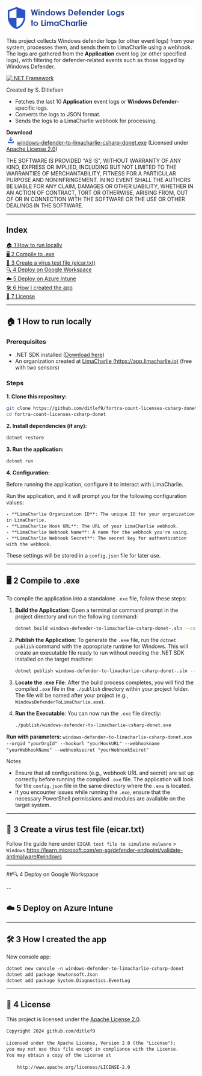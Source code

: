 ![Windows Defender Logs to LimaCharlie Logo](docs/windows-defender-to-limacharlie-csharp-donet.png)

This project collects Windows defender logs (or other event logs) from your system, processes them, and sends them to LimaCharlie using a webhook. The logs are gathered from the **Application** event log (or other specified logs), with filtering for defender-related events such as those logged by Windows Defender.


 [![.NET Framework](https://img.shields.io/badge/.NET%20Framework-%3E%3D%209.0-red.svg)](#)

Created by S. Ditlefsen


- Fetches the last 10 **Application** event logs or **Windows Defender**-specific logs.
- Converts the logs to JSON format.
- Sends the logs to a LimaCharlie webhook for processing.

**Download**<br>
![Download](docs/download_24dp_2854C5_FILL0_wght400_GRAD0_opsz24.png)
[windows-defender-to-limacharlie-csharp-donet.exe](https://github.com/ditlef9/windows-defender-to-limacharlie-csharp-donet/raw/refs/heads/main/publish/windows-defender-to-limacharlie-csharp-donet.exe)
(Licensed under 
[Apache License 2.0](https://www.apache.org/licenses/LICENSE-2.0))

THE SOFTWARE IS PROVIDED "AS IS", WITHOUT WARRANTY OF ANY KIND,
EXPRESS OR IMPLIED, INCLUDING BUT NOT LIMITED TO THE WARRANTIES OF
MERCHANTABILITY, FITNESS FOR A PARTICULAR PURPOSE AND NONINFRINGEMENT.
IN NO EVENT SHALL THE AUTHORS BE LIABLE FOR ANY CLAIM, DAMAGES OR
OTHER LIABILITY, WHETHER IN AN ACTION OF CONTRACT, TORT OR OTHERWISE,
ARISING FROM, OUT OF OR IN CONNECTION WITH THE SOFTWARE OR THE USE OR
OTHER DEALINGS IN THE SOFTWARE.

---

## Index

[🏠 1 How to run locally](#-1-how-to-run-locally)<br>
[🖥️ 2 Compile to .exe](#%EF%B8%8F-2-compile-to-exe)<br>
[🦠 3 Create a virus test file (eicar.txt)](#%EF%B8%8F-3-how-i-created-the-app)<br>
[🔍 4 Deploy on Google Workspace](#%EF%B8%8F-3-how-i-created-the-app)<br>
[☁️ 5 Deploy on Azure Intune](#%EF%B8%8F-3-how-i-created-the-app)<br>
[🛠️ 6 How I created the app](#%EF%B8%8F-6-how-i-created-the-app)<br>
[📜 7 License](#-7-license)<br>

---

## 🏠 1 How to run locally

### Prerequisites
- .NET SDK installed ([Download here](https://dotnet.microsoft.com/download))
- An organization created at [LimaCharlie (https://app.limacharlie.io)](https://app.limacharlie.io) (free with two sensors)

### Steps

**1. Clone this repository:**
   ```bash
   git clone https://github.com/ditlef9/fortra-count-licenses-csharp-donet.git
   cd fortra-count-licenses-csharp-donet
   ```
**2. Install dependencies (if any):**
   ```bash
   dotnet restore
   
   ```

**3. Run the application:**
```bash
dotnet run
```

**4. Configuration:**

Before running the application, configure it to interact with LimaCharlie.

Run the application, and it will prompt you for the following configuration values:

    - **LimaCharlie Organization ID**: The unique ID for your organization in LimaCharlie.
    - **LimaCharlie Hook URL**: The URL of your LimaCharlie webhook.
    - **LimaCharlie Webhook Name**: A name for the webhook you're using.
    - **LimaCharlie Webhook Secret**: The secret key for authentication with the webhook.

These settings will be stored in a `config.json` file for later use.


---

## 🖥️ 2 Compile to .exe

To compile the application into a standalone `.exe` file, follow these steps:

1. **Build the Application**: Open a terminal or command prompt in the project directory and run the following command:

    ```bash
    dotnet build windows-defender-to-limacharlie-csharp-donet-.sln --configuration Release
    ```

2. **Publish the Application**: To generate the `.exe` file, run the `dotnet publish` command with the appropriate runtime for Windows. This will create an executable file ready to run without needing the .NET SDK installed on the target machine:

    ```bash
    dotnet publish windows-defender-to-limacharlie-csharp-donet-.sln --configuration Release --runtime win-x64 --output ./publish
    ```

3. **Locate the .exe File**: After the build process completes, you will find the compiled `.exe` file in the `./publish` directory within your project folder. The file will be named after your project (e.g., `WindowsDefenderToLimaCharlie.exe`).

4. **Run the Executable**: You can now run the `.exe` file directly:

    ```bash
    ./publish/windows-defender-to-limacharlie-csharp-donet.exe
    ```

**Run with parameters:**
    ```
    windows-defender-to-limacharlie-csharp-donet.exe --orgid "yourOrgId" --hookurl "yourHookURL" --webhookname "yourWebhookName" --webhooksecret "yourWebhookSecret"
    ```

Notes

- Ensure that all configurations (e.g., webhook URL and secret) are set up correctly before running the compiled `.exe` file. The application will look for the `config.json` file in the same directory where the `.exe` is located.
- If you encounter issues while running the `.exe`, ensure that the necessary PowerShell permissions and modules are available on the target system.



--- 

## 🦠 3 Create a virus test file (eicar.txt)

Follow the guide here under `EICAR test file to simulate malware` > `Windows`
https://learn.microsoft.com/en-sg/defender-endpoint/validate-antimalware#windows

---

##🔍 4 Deploy on Google Workspace

--


## ☁️ 5 Deploy on Azure Intune

---

## 🛠️ 3 How I created the app

New console app:
```
dotnet new console -n windows-defender-to-limacharlie-csharp-donet
dotnet add package Newtonsoft.Json
dotnet add package System.Diagnostics.EventLog

```



---

## 📜 4 License

This project is licensed under the
[Apache License 2.0](https://www.apache.org/licenses/LICENSE-2.0).

```
Copyright 2024 github.com/ditlef9

Licensed under the Apache License, Version 2.0 (the "License");
you may not use this file except in compliance with the License.
You may obtain a copy of the License at

    http://www.apache.org/licenses/LICENSE-2.0
```

